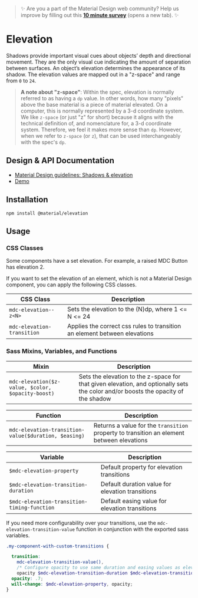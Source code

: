<!--docs:
title: "Elevation"
layout: detail
section: components
excerpt: "Shadows and elevation as Sass mixins and CSS classes."
iconId: shadow
path: /catalog/elevation/
-->

>  ✨ Are you a part of the Material Design web community? Help us improve by filling out this <a target='_blank' href='https://bit.ly/materialwebsurvey'>**10 minute survey**</a> (opens a new tab). ✨

# Elevation

<!--<div class="article__asset">
  <a class="article__asset-link"
     href="https://material-components.github.io/material-components-web-catalog/#/component/elevation">
    <img src="{{ site.rootpath }}/images/mdc_web_screenshots/elevation.png" width="247" alt="Elevation screenshot">
  </a>
</div>-->

Shadows provide important visual cues about objects’ depth and directional movement. They are the only visual cue indicating the amount of separation between surfaces. An object’s elevation determines the appearance of its shadow. The elevation values are mapped out in a "z-space" and range from `0` to `24`.

> **A note about "z-space"**: Within the spec, elevation is normally referred to as having a `dp` value. In other words, how many "pixels" above the base material is a piece of material elevated. On a computer, this is normally represented by a 3-d coordinate system. We like `z-space` (or just "z" for short) because it aligns with the technical definition of, and nomenclature for, a 3-d coordinate system. Therefore, we feel it makes more sense than `dp`. However, when we refer to `z-space` (or `z`), that can be used interchangeably with the spec's `dp`.

## Design & API Documentation

<ul class="icon-list">
  <li class="icon-list-item icon-list-item--spec">
    <a href="https://material.io/go/design-elevation">Material Design guidelines: Shadows & elevation</a>
  </li>
  <li class="icon-list-item icon-list-item--link">
    <a href="https://material-components.github.io/material-components-web-catalog/#/component/elevation">Demo</a>
  </li>
</ul>

## Installation

```
npm install @material/elevation
```

## Usage

### CSS Classes

Some components have a set elevation. For example, a raised MDC Button has elevation 2.

If you want to set the elevation of an element, which is not a Material Design component, you
can apply the following CSS classes.

CSS Class | Description
--- | ---
`mdc-elevation--z<N>` | Sets the elevation to the (N)dp, where 1 <= N <= 24
`mdc-elevation-transition` | Applies the correct css rules to transition an element between elevations

### Sass Mixins, Variables, and Functions

Mixin | Description
--- | ---
`mdc-elevation($z-value, $color, $opacity-boost)` | Sets the elevation to the z-space for that given elevation, and optionally sets the color and/or boosts the opacity of the shadow

Function | Description
--- | ---
`mdc-elevation-transition-value($duration, $easing)` | Returns a value for the `transition` property to transition an element between elevations

Variable | Description
--- | ---
`$mdc-elevation-property` | Default property for elevation transitions
`$mdc-elevation-transition-duration` | Default duration value for elevation transitions
`$mdc-elevation-transition-timing-function` | Default easing value for elevation transitions

If you need more configurability over your transitions, use the `mdc-elevation-transition-value` function in conjunction with the exported sass variables.

```scss
.my-component-with-custom-transitions {

  transition:
    mdc-elevation-transition-value(),
    /* Configure opacity to use same duration and easing values as elevation */
    opacity $mdc-elevation-transition-duration $mdc-elevation-transition-timing-function;
  opacity: .7;
  will-change: $mdc-elevation-property, opacity;
}
```
